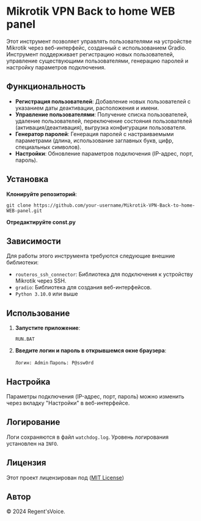 # Mikrotik VPN Back to home WEB panel


Этот инструмент позволяет управлять пользователями на устройстве Mikrotik через веб-интерфейс, созданный с использованием Gradio. Инструмент поддерживает регистрацию новых пользователей, управление существующими пользователями, генерацию паролей и настройку параметров подключения.

## Функциональность

- **Регистрация пользователей**: Добавление новых пользователей с указанием даты деактивации, расположения и имени.
- **Управление пользователями**: Получение списка пользователей, удаление пользователей, переключение состояния пользователей (активация/деактивация), выгрузка конфигурации пользователя.
- **Генератор паролей**: Генерация паролей с настраиваемыми параметрами (длина, использование заглавных букв, цифр, специальных символов).
- **Настройки**: Обновление параметров подключения (IP-адрес, порт, пароль).

## Установка

**Клонируйте репозиторий**:

`git clone https://github.com/your-username/Mikrotik-VPN-Back-to-home-WEB-panel.git`


**Отредактируйте const.py**

## Зависимости

Для работы этого инструмента требуются следующие внешние библиотеки:

- `routeros_ssh_connector`: Библиотека для подключения к устройству Mikrotik через SSH.
- `gradio`: Библиотека для создания веб-интерфейсов.
- `Python 3.10.0` или выше

## Использование

1. **Запустите приложение**:
 
    `RUN.BAT`

2. **Введите логин и пароль в открывшемся окне браузера**:

    `Логин: Admin`
    `Пароль: P@ssw0rd`
    

## Настройка

Параметры подключения (IP-адрес, порт, пароль) можно изменить через вкладку "Настройки" в веб-интерфейсе.

## Логирование

Логи сохраняются в файл `watchdog.log`. Уровень логирования установлен на `INFO`.

## Лицензия

Этот проект лицензирован под ([MIT License](https://github.com/regentsvoice/Mikrotik-VPN-Back-to-home-WEB-panel/blob/main/LICENSE.md))

## Автор

© 2024 Regent'sVoice.
